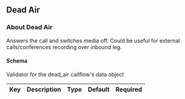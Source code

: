 ## Dead Air

### About Dead Air

Answers the call and switches media off. Could be useful for external calls/conferences recording over inbound leg.

#### Schema

Validator for the dead_air callflow's data object



Key | Description | Type | Default | Required
--- | ----------- | ---- | ------- | --------



